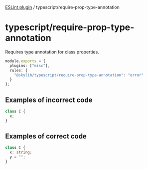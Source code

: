 [ESLint plugin](https://ilyub.github.io/eslint-plugin/) / typescript/require-prop-type-annotation

# typescript/require-prop-type-annotation

Requires type annotation for class properties.

```ts
module.exports = {
  plugins: ["misc"],
  rules: {
    "@skylib/typescript/require-prop-type-annotation": "error"
  }
};
```

## Examples of incorrect code

```ts
class C {
  x;
}
```

## Examples of correct code

```ts
class C {
  x: string;
  y = "";
}
```